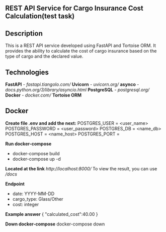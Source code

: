 ## REST API Service for Cargo Insurance Cost Calculation(test task)

## Description
This is a REST API service developed using FastAPI and Tortoise ORM. It provides the ability to calculate the cost of cargo insurance based on the type of cargo and the declared value.

## Technologies
**FastAPI** - *fastapi.tiangolo.com/*
**Uvicorn** - *uvicorn.org/*
**asynco** - *docs.python.org/3/library/asyncio.html*
**PostgreSQL** - *postgresql.org/*
**Docker** - *docker.com/*
**Tortoise ORM** 

## Docker
**Create file .env and add the next:**
POSTGRES_USER = <user_name>
POSTGRES_PASSWORD = <user_password>
POSTGRES_DB = <name_db>
POSTGRES_HOST = <name_host>
POSTGRES_PORT = <port>

**Run docker-compose**
- docker-compose build
- docker-compose up -d

**Located at the link**
*http://localhost:8000/*
To view the result, you can use */docs*

**Endpoint**
- date: YYYY-MM-DD
- cargo_type: Glass/Other
- cost: integer

**Example answer**
   {
    "calculated_cost":40.00
   }

**Down docker-compose**
docker-compose down


